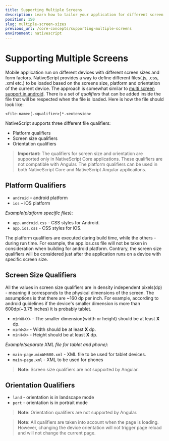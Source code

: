 ```yaml
---
title: Supporting Multiple Screens
description: Learn how to tailor your application for different screen sizes. The examples in the article show how to define custom XML and CSS files depending on the device's screen sizes. The provided samples show how to determine the orientation and platform-specific XML and CSS files.
position: 150
slug: multiple-screen-sizes
previous_url: /core-concepts/supporting-multiple-screens
environment: nativescript
---
```


# Supporting Multiple Screens
Mobile application run on different devices with different screen sizes and form factors. NativeScript provides a way to define different files(.js, .css, .xml etc.) to be loaded based on the screens size, platform and orientation of the current device. The approach is somewhat similar to [multi screen support in android](http://developer.android.com/guide/practices/screens_support.html). There is a set of *qualifiers* that can be added inside the file that will be respected when the file is loaded. Here is how the file should look like:

`<file-name>[.<qualifier>]*.<extension>`

NativeScript supports three different file qualifiers:
* Platform qualifiers
* Screen size qualifiers
* Orientation qualifiers

> **Important:** The qualifiers for screen size and orientation are supported only in NativeScript Core applications. These qualifiers are not compatible with Angular. The platform qualifiers can be used in both NativeScript Core and NativeScript Angular applicaitons.

## Platform Qualifiers

* `android` – android platform
* `ios` – iOS platform

*Example(platform specific files)*:

* `app.android.css` - CSS styles for Android.
* `app.ios.css` - CSS styles for iOS.

The platform qualifiers are executed during build time, while the others - during run time. For example, the app.ios.css file will not be taken in consideration when building for android platform. Contrary, the screen size qualifiers will be considered just after the application runs on a device with specific screen size.

## Screen Size Qualifiers

All the values in screen size qualifiers are in density independent pixels(dp) - meaning it corresponds to the physical dimensions of the screen. The assumptions is that there are ~160 dp per inch. For example, according to android guidelines if the device's smaller dimension is more than 600dp(~3.75 inches) it is probably tablet.

* `minWH<X>` - The smaller dimension(width or height) should be at least **X** dp.
* `minW<X>` - Width should be at least **X** dp.
* `minH<X>` - Height should be at least **X** dp.

*Example(separate XML file for tablet and phone)*:

* `main-page.minWH600.xml` - XML file to be used for tablet devices.
* `main-page.xml` - XML to be used for phones

> **Note**: Screen size qualifiers are not supported by Angular.

## Orientation Qualifiers

* `land` - orientation is in landscape mode
* `port` - orientation is in portrait mode

> **Note**: Orientation qualifiers are not supported by Angular.

> **Note**: All qualifiers are taken into account when the page is loading. However, changing the device orientation will not trigger page reload and will not change the current page.
